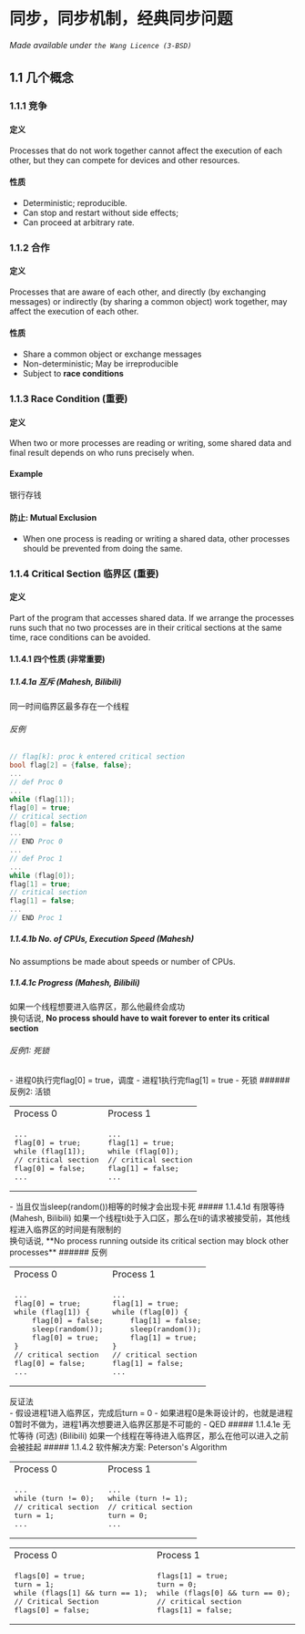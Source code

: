 # 同步，同步机制，经典同步问题
###### Made available under ```the Wang Licence (3-BSD)```
## 1.1 几个概念
### 1.1.1 竞争
#### 定义 
Processes that do not work together cannot affect the execution of each other, but they can compete for devices and other resources. 
#### 性质
- Deterministic; reproducible. 
- Can stop and restart without side effects; 
- Can proceed at arbitrary rate.

### 1.1.2 合作
#### 定义 
Processes that are aware of each other, and directly (by exchanging messages) or indirectly (by sharing a common object) work together, may affect the execution of
each other. 
#### 性质 
- Share a common object or exchange messages
- Non-deterministic; May be irreproducible
- Subject to **race conditions**

### 1.1.3 Race Condition (重要)
#### 定义
When two or more processes are reading or writing, some shared data and final result depends on who runs precisely when. 
#### Example
银行存钱
#### 防止: Mutual Exclusion
- When one process is reading or writing a shared data, other processes should be prevented from doing the same. 

### 1.1.4 Critical Section 临界区 (重要)
#### 定义
Part of the program that accesses shared data. If we arrange the processes runs such that no two processes are in their critical sections at the same time, race conditions can be avoided. 
#### 1.1.4.1 四个性质 (非常重要)
##### 1.1.4.1a 互斥 (Mahesh, Bilibili)
同一时间临界区最多存在一个线程
###### 反例 
```cpp
// flag[k]: proc k entered critical section
bool flag[2] = {false, false};
...
// def Proc 0
...
while (flag[1]);
flag[0] = true;
// critical section
flag[0] = false;
...
// END Proc 0
...
// def Proc 1
...
while (flag[0]);
flag[1] = true;
// critical section
flag[1] = false;
...
// END Proc 1
```
##### 1.1.4.1b No. of CPUs, Execution Speed (Mahesh)
No assumptions be made about speeds or number of CPUs. 
##### 1.1.4.1c Progress (Mahesh, Bilibili)
如果一个线程想要进入临界区，那么他最终会成功 <br>
换句话说, **No process should have to wait forever to enter its critical section**
###### 反例1: 死锁
<table>
<tr>
<td>
Process 0 
</td>
<td>
Process 1
</td>
</tr>
<tr>
<td>
<pre lang="cpp">
...
flag[0] = true;
while (flag[1]);
// critical section
flag[0] = false;
...
</pre>
</td>
<td>
<pre lang="cpp">
...
flag[1] = true;
while (flag[0]);
// critical section
flag[1] = false;
...
</pre>
</td>
</tr>
- 进程0执行完flag[0] = true，调度
- 进程1执行完flag[1] = true
- 死锁
###### 反例2: 活锁
<table>
<tr>
<td>
Process 0 
</td>
<td>
Process 1
</td>
</tr>
<tr>
<td>
<pre lang="cpp">
...
flag[0] = true;
while (flag[1]) {
    flag[0] = false;
    sleep(random());
    flag[0] = true;
}
// critical section
flag[0] = false;
...
</pre>
</td>
<td>
<pre lang="cpp">
...
flag[1] = true;
while (flag[0]) {
    flag[1] = false;
    sleep(random());
    flag[1] = true;
}
// critical section
flag[1] = false;
...
</pre>
</td>
</tr>
- 当且仅当sleep(random())相等的时候才会出现卡死
##### 1.1.4.1d 有限等待 (Mahesh, Bilibili)
如果一个线程ti处于入口区，那么在ti的请求被接受前，其他线程进入临界区的时间是有限制的 <br>
换句话说, **No process running outside its critical section may block other processes**
###### 反例
<table>
<tr>
<td>
Process 0 
</td>
<td>
Process 1
</td>
</tr>
<tr>
<td>
<pre lang="cpp">
...
while (turn != 0);
// critical section
turn = 1;
...
</pre>
</td>
<td>
<pre lang="cpp">
...
while (turn != 1);
// critical section
turn = 0;
...
</pre>
</td>
</tr>
反证法 <br>
- 假设进程1进入临界区，完成后turn = 0
- 如果进程0是朱哥设计的，也就是进程0暂时不做为，进程1再次想要进入临界区那是不可能的
- QED
##### 1.1.4.1e 无忙等待 (可选) (Bilibili)
如果一个线程在等待进入临界区，那么在他可以进入之前会被挂起
##### 1.1.4.2 软件解决方案: Peterson's Algorithm
<table>
<tr>
<td>
Process 0 
</td>
<td>
Process 1
</td>
</tr>
<tr>
<td>
<pre lang="cpp">
flags[0] = true;
turn = 1;
while (flags[1] && turn == 1);
// Critical Section
flags[0] = false;
</pre>
</td>
<td>
<pre lang="cpp">
flags[1] = true;
turn = 0;
while (flags[0] && turn == 0);
// critical section
flags[1] = false;
</pre>
</td>
</tr>
